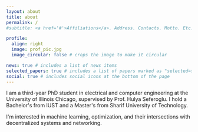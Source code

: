 ```yaml
---
layout: about
title: about
permalink: /
#subtitle: <a href='#'>Affiliations</a>. Address. Contacts. Motto. Etc.

profile:
  align: right
  image: prof_pic.jpg
  image_circular: false # crops the image to make it circular

news: true # includes a list of news items
selected_papers: true # includes a list of papers marked as "selected={true}"
social: true # includes social icons at the bottom of the page
---
```


I am a third-year PhD student in electrical and computer engineering at the University of Illinois Chicago, supervised by Prof. Hulya Seferoglu. I hold a Bachelor's from IUST and a Master's from Sharif University of Technology. 

I'm interested in machine learning, optimization, and their intersections with decentralized systems and networking.
